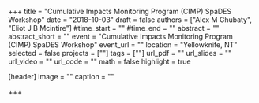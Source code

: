 +++
title = "Cumulative Impacts Monitoring Program (CIMP) SpaDES Workshop"
date = "2018-10-03"
draft = false
authors = ["Alex M Chubaty", "Eliot J B Mcintire"]
#time_start = ""
#time_end = ""
abstract = ""
abstract_short = ""
event = "Cumulative Impacts Monitoring Program (CIMP) SpaDES Workshop"
event_url = ""
location = "Yellowknife, NT"
selected = false
projects = [""]
tags = [""]
url_pdf = ""
url_slides = ""
url_video = ""
url_code = ""
math = false
highlight = true

[header]
image = ""
caption = ""

+++
